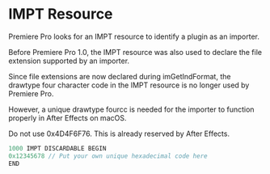 # IMPT Resource

Premiere Pro looks for an IMPT resource to identify a plugin as an importer.

Before Premiere Pro 1.0, the IMPT resource was also used to declare the file extension supported by an importer.

Since file extensions are now declared during imGetIndFormat, the drawtype four character code in the IMPT resource is no longer used by Premiere Pro.

However, a unique drawtype fourcc is needed for the importer to function properly in After Effects on macOS.

Do not use 0x4D4F6F76. This is already reserved by After Effects.

```cpp
1000 IMPT DISCARDABLE BEGIN
0x12345678 // Put your own unique hexadecimal code here
END
```

